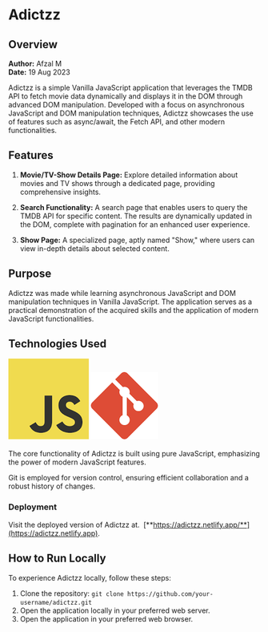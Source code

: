 # Adictzz

## Overview

**Author:** Afzal M  
**Date:** 19 Aug 2023

Adictzz is a simple Vanilla JavaScript application that leverages the TMDB API to fetch movie data dynamically and displays it in the DOM through advanced DOM manipulation. Developed with a focus on asynchronous JavaScript and DOM manipulation techniques, Adictzz showcases the use of features such as async/await, the Fetch API, and other modern functionalities.

## Features

1. **Movie/TV-Show Details Page:** Explore detailed information about movies and TV shows through a dedicated page, providing comprehensive insights.

2. **Search Functionality:** A search page that enables users to query the TMDB API for specific content. The results are dynamically updated in the DOM, complete with pagination for an enhanced user experience.

3. **Show Page:** A specialized page, aptly named "Show," where users can view in-depth details about selected content.

## Purpose

Adictzz was made while learning asynchronous JavaScript and DOM manipulation techniques in Vanilla JavaScript. The application serves as a practical demonstration of the acquired skills and the application of modern JavaScript functionalities.

## Technologies Used

![Vanilla JavaScript](./js__img.png "Vanilla JavaScript") ![Git](./git__png.png "Git")<br/><br/>
The core functionality of Adictzz is built using pure JavaScript, emphasizing the power of modern JavaScript features.

Git is employed for version control, ensuring efficient collaboration and a robust history of changes.

### Deployment

Visit the deployed version of Adictzz at. &nbsp;[**https://adictzz.netlify.app/**](https://adictzz.netlify.app).

## How to Run Locally

To experience Adictzz locally, follow these steps:

1. Clone the repository: `git clone https://github.com/your-username/adictzz.git`
2. Open the application locally in your preferred web server.
3. Open the application in your preferred web browser.
